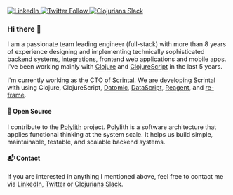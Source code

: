 <p>
  <a href="https://linkedin.com/in/furkanbayraktar">
    <img src="https://img.shields.io/badge/-Linkedin-0077B5?logo=linkedin" alt="LinkedIn">
  </a>
  <a href="https://twitter.com/furkan3ayraktar">
    <img alt="Twitter Follow" src="https://img.shields.io/twitter/follow/furkan3ayraktar">
  </a>
  <a href="https://clojurians.slack.com/team/U2BDZ9JG3">
    <img alt="Clojurians Slack" src="https://img.shields.io/badge/slack-@clojurians-yellow.svg?logo=slack">
  </a>
</p>

### Hi there 👋

I am a passionate team leading engineer (full-stack) with more than 8 years of experience designing and implementing technically sophisticated backend systems, integrations, frontend web applications and mobile apps. I've been working mainly with [Clojure](https://clojure.org) and [ClojureScript](https://clojurescript.org) in the last 5 years.

I'm currently working as the CTO of [Scrintal](https://www.scrintal.com). We are developing Scrintal with using Clojure, ClojureScript, [Datomic](https://www.datomic.com), [DataScript](https://github.com/tonsky/datascript), [Reagent](https://github.com/tonsky/datascript), and [re-frame](https://github.com/day8/re-frame). 

#### 💪 Open Source

I contribute to the [Polylith](https://polylith.gitbook.io/polylith/) project. Polylith is a software architecture that applies functional thinking at the system scale. It helps us build simple, maintainable, testable, and scalable backend systems.

#### 📬 Contact

If you are interested in anything I mentioned above, feel free to contact me via [LinkedIn](https://linkedin.com/in/furkanbayraktar), [Twitter](https://twitter.com/furkan3ayraktar) or [Clojurians Slack](https://clojurians.slack.com/team/U2BDZ9JG3).
